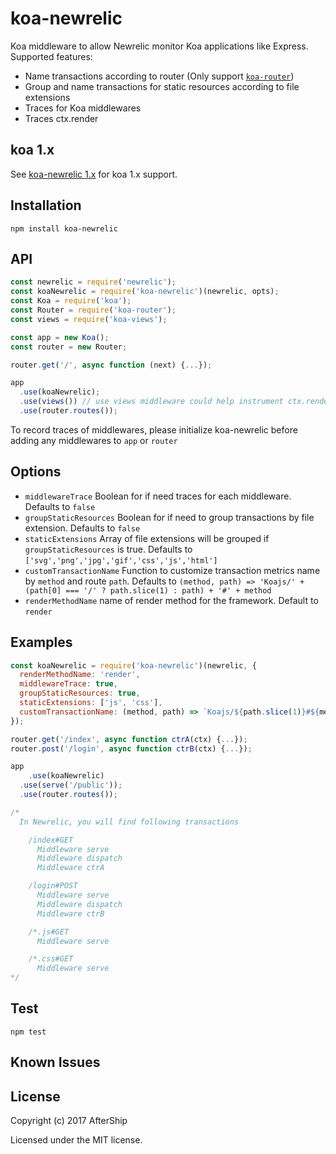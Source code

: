 # koa-newrelic
Koa middleware to allow Newrelic monitor Koa applications like Express. Supported features:
 - Name transactions according to router (Only support [`koa-router`](https://github.com/alexmingoia/koa-router))
 - Group and name transactions for static resources according to file extensions
 - Traces for Koa middlewares
 - Traces ctx.render

## koa 1.x
See [koa-newrelic 1.x](https://github.com/aftership/koa-newrelic/tree/1.x) for koa 1.x support.

## Installation
```
npm install koa-newrelic
```

## API
```javascript
const newrelic = require('newrelic');
const koaNewrelic = require('koa-newrelic')(newrelic, opts);
const Koa = require('koa');
const Router = require('koa-router');
const views = require('koa-views');

const app = new Koa();
const router = new Router;

router.get('/', async function (next) {...});

app
  .use(koaNewrelic);
  .use(views()) // use views middleware could help instrument ctx.render method
  .use(router.routes());
```
To record traces of middlewares, please initialize koa-newrelic before adding any middlewares to `app` or `router`

## Options
 - `middlewareTrace` Boolean for if need traces for each middleware. Defaults to `false`
 - `groupStaticResources` Boolean for if need to group transactions by file extension. Defaults to `false`
 - `staticExtensions` Array of file extensions will be grouped if `groupStaticResources` is true. Defaults to `['svg','png','jpg','gif','css','js','html']`
 - `customTransactionName` Function to customize transaction metrics name by `method` and route `path`. Defaults to `(method, path) => 'Koajs/' + (path[0] === '/' ? path.slice(1) : path) + '#' + method`
 - `renderMethodName` name of render method for the framework. Default to `render`

## Examples
```javascript
const koaNewrelic = require('koa-newrelic')(newrelic, {
  renderMethodName: 'render',
  middlewareTrace: true,
  groupStaticResources: true,
  staticExtensions: ['js', 'css'],
  customTransactionName: (method, path) => `Koajs/${path.slice(1)}#${method}`
});

router.get('/index', async function ctrA(ctx) {...});
router.post('/login', async function ctrB(ctx) {...});

app
	.use(koaNewrelic)
  .use(serve('/public'));
  .use(router.routes());

/*
  In Newrelic, you will find following transactions

    /index#GET
	  Middleware serve
	  Middleware dispatch
	  Middleware ctrA

	/login#POST
	  Middleware serve
	  Middleware dispatch
	  Middleware ctrB

	/*.js#GET
	  Middleware serve

	/*.css#GET
	  Middleware serve  
*/
```

## Test
```
npm test
```

## Known Issues


## License
Copyright (c) 2017 AfterShip

Licensed under the MIT license.
